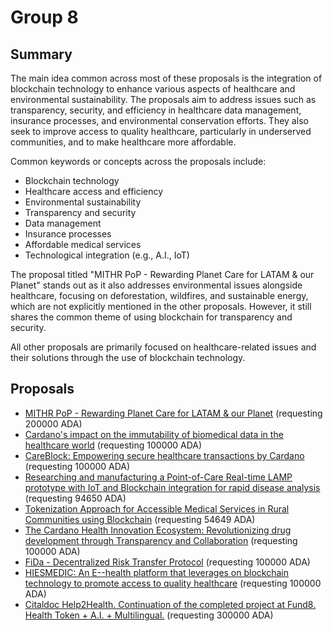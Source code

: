 
# Group 8

## Summary

The main idea common across most of these proposals is the integration of blockchain technology to enhance various aspects of healthcare and environmental sustainability. The proposals aim to address issues such as transparency, security, and efficiency in healthcare data management, insurance processes, and environmental conservation efforts. They also seek to improve access to quality healthcare, particularly in underserved communities, and to make healthcare more affordable.

Common keywords or concepts across the proposals include:
- Blockchain technology
- Healthcare access and efficiency
- Environmental sustainability
- Transparency and security
- Data management
- Insurance processes
- Affordable medical services
- Technological integration (e.g., A.I., IoT)

The proposal titled "MITHR PoP - Rewarding Planet Care for LATAM & our Planet" stands out as it also addresses environmental issues alongside healthcare, focusing on deforestation, wildfires, and sustainable energy, which are not explicitly mentioned in the other proposals. However, it still shares the common theme of using blockchain for transparency and security.

All other proposals are primarily focused on healthcare-related issues and their solutions through the use of blockchain technology.

## Proposals
* [MITHR PoP - Rewarding Planet Care for LATAM & our Planet](https://cardano.ideascale.com/c/idea/111873) (requesting 200000 ADA)
* [Cardano's impact on the immutability of biomedical data in the healthcare world](https://cardano.ideascale.com/c/idea/113065) (requesting 100000 ADA)
* [CareBlock: Empowering secure healthcare transactions by Cardano](https://cardano.ideascale.com/c/idea/112961) (requesting 100000 ADA)
* [Researching and manufacturing a Point-of-Care Real-time LAMP prototype with IoT and Blockchain integration for rapid disease analysis](https://cardano.ideascale.com/c/idea/112672) (requesting 94650 ADA)
* [Tokenization Approach for Accessible Medical Services in Rural Communities using Blockchain](https://cardano.ideascale.com/c/idea/111566) (requesting 54649 ADA)
* [The Cardano Health Innovation Ecosystem: Revolutionizing drug development through Transparency and Collaboration](https://cardano.ideascale.com/c/idea/110695) (requesting 100000 ADA)
* [FiDa - Decentralized Risk Transfer Protocol](https://cardano.ideascale.com/c/idea/110479) (requesting 100000 ADA)
* [HIESMEDIC: An E--health platform that leverages on blockchain technology to promote access to quality healthcare](https://cardano.ideascale.com/c/idea/113947) (requesting 100000 ADA)
* [Citaldoc Help2Health. Continuation of the completed project at Fund8. Health Token + A.I. + Multilingual.](https://cardano.ideascale.com/c/idea/110840) (requesting 300000 ADA)
